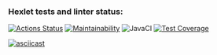 ### Hexlet tests and linter status:
[![Actions Status](https://github.com/Siletskiy-igor/java-project-71/workflows/hexlet-check/badge.svg)](https://github.com/Siletskiy-igor/java-project-71/actions)  [![Maintainability](https://api.codeclimate.com/v1/badges/81398473929b23be0595/maintainability)](https://codeclimate.com/github/Siletskiy-igor/java-project-71/maintainability)  ![JavaCI](https://github.com/Siletskiy-igor/java-project-71/actions/workflows/main.yml/badge.svg)  [![Test Coverage](https://api.codeclimate.com/v1/badges/81398473929b23be0595/test_coverage)](https://codeclimate.com/github/Siletskiy-igor/java-project-71/test_coverage)


[![asciicast](https://asciinema.org/a/mzychWyI77GX9EHzEGA4CLH1J.svg)](https://asciinema.org/a/mzychWyI77GX9EHzEGA4CLH1J)
